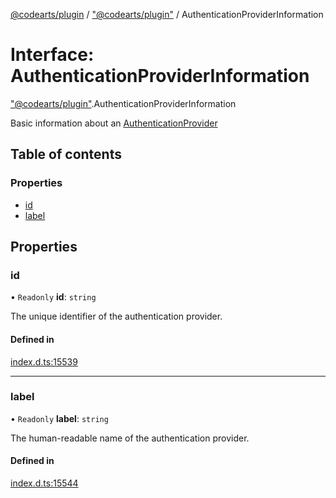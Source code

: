 [@codearts/plugin](../README.md) / ["@codearts/plugin"](../modules/_codearts_plugin_.md) / AuthenticationProviderInformation

# Interface: AuthenticationProviderInformation

["@codearts/plugin"](../modules/_codearts_plugin_.md).AuthenticationProviderInformation

Basic information about an [AuthenticationProvider](codearts_plugin_.AuthenticationProvider.md)

## Table of contents

### Properties

- [id](codearts_plugin_.AuthenticationProviderInformation.md#id)
- [label](codearts_plugin_.AuthenticationProviderInformation.md#label)

## Properties

### id

• `Readonly` **id**: `string`

The unique identifier of the authentication provider.

#### Defined in

[index.d.ts:15539](https://github.com/huaweicloud/cloudide-plugin-api/blob/4d28848/index.d.ts#L15539)

___

### label

• `Readonly` **label**: `string`

The human-readable name of the authentication provider.

#### Defined in

[index.d.ts:15544](https://github.com/huaweicloud/cloudide-plugin-api/blob/4d28848/index.d.ts#L15544)
